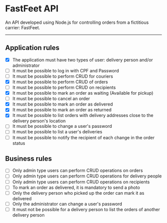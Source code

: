 # FastFeet API

An API developed using Node.js for controlling orders from a fictitious carrier: FastFeet.

---

## Application rules

- [x] The application must have two types of user: delivery person and/or administrator
- [ ] It must be possible to log in with CPF and Password
- [ ] It must be possible to perform CRUD for couriers
- [x] It must be possible to perform CRUD of orders
- [ ] It must be possible to perform CRUD on recipients
- [x] It must be possible to mark an order as waiting (Available for pickup)
- [ ] It must be possible to cancel an order
- [x] It must be possible to mark an order as delivered
- [x] It must be possible to mark an order as returned
- [x] It must be possible to list orders with delivery addresses close to the delivery person's location
- [ ] It must be possible to change a user's password
- [ ] It must be possible to list a user's deliveries
- [ ] It must be possible to notify the recipient of each change in the order status

## Business rules

- [ ] Only admin type users can perform CRUD operations on orders
- [ ] Only admin type users can perform CRUD operations for delivery people
- [ ] Only admin type users can perform CRUD operations on recipients
- [ ] To mark an order as delivered, it is mandatory to send a photo
- [ ] Only the delivery person who picked up the order can mark it as delivered
- [ ] Only the administrator can change a user's password
- [ ] It must not be possible for a delivery person to list the orders of another delivery person
